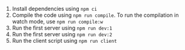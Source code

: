 1. Install dependencies using `npm ci`
2. Compile the code using `npm run compile`. To run the compilation in watch mode, use `npm run compile:w`
3. Run the first server using `npm run dev:1`
4. Run the first server using `npm run dev:2`
5. Run the client script using `npm run client`
